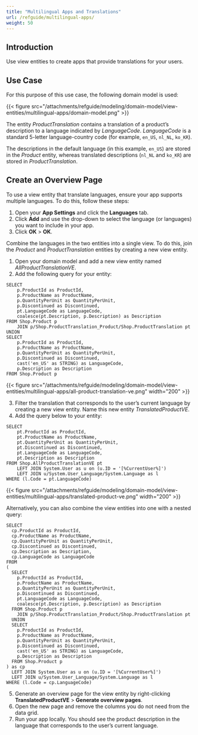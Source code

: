```yaml
---
title: "Multilingual Apps and Translations"
url: /refguide/multilingual-apps/
weight: 50
---
```


## Introduction

Use view entities to create apps that provide translations for your users.

## Use Case

For this purpose of this use case, the following domain model is used:

{{< figure src="/attachments/refguide/modeling/domain-model/view-entities/multilingual-apps/domain-model.png" >}}

The entity *ProductTranslation* contains a translation of a product’s description to a language indicated by *LanguageCode*. *LanguageCode* is a standard 5-letter language-country code (for example, `en_US`, `nl_NL`, `ko_KR`).

The descriptions in the default language (in this example, `en_US`) are stored in the *Product* entity, whereas translated descriptions (`nl_NL` and `ko_KR`) are stored in *ProductTranslation*. 

## Create an Overview Page

To use a view entity that translate languages, ensure your app supports multiple languages. To do this, follow these steps:

1. Open your **App Settings** and click the **Languages** tab.
2. Click **Add** and use the drop-down to select the language (or languages) you want to include in your app.
3. Click **OK** > **OK**.

Combine the languages in the two entities into a single view. To do this, join the *Product* and *ProductTranslation* entities by creating a new view entity.

1. Open your domain model and add a new view entity named *AllProductTranslationVE*.
2. Add the following query for your entity:

```
SELECT
    p.ProductId as ProductId,
    p.ProductName as ProductName,
    p.QuantityPerUnit as QuantityPerUnit,
    p.Discontinued as Discontinued,
    pt.LanguageCode as LanguageCode,
    coalesce(pt.Description, p.Description) as Description
FROM Shop.Product p
    JOIN p/Shop.ProductTranslation_Product/Shop.ProductTranslation pt
UNION
SELECT
    p.ProductId as ProductId,
    p.ProductName as ProductName,
    p.QuantityPerUnit as QuantityPerUnit,
    p.Discontinued as Discontinued,
    cast('en_US' as STRING) as LanguageCode,
    p.Description as Description
FROM Shop.Product p
```
{{< figure src="/attachments/refguide/modeling/domain-model/view-entities/multilingual-apps/all-product-translation-ve.png" width="200" >}}

3. Filter the translation that corresponds to the user’s current language by creating a new view entity. Name this new entity *TranslatedProductVE*.
4. Add the query below to your entity:

```
SELECT
    pt.ProductId as ProductId,
    pt.ProductName as ProductName,
    pt.QuantityPerUnit as QuantityPerUnit,
    pt.Discontinued as Discontinued,
    pt.LanguageCode as LanguageCode,
    pt.Description as Description
FROM Shop.AllProductTranslationVE pt
    LEFT JOIN System.User as u on (u.ID = '[%CurrentUser%]')
    LEFT JOIN u/System.User_Language/System.Language as l
WHERE (l.Code = pt.LanguageCode)
```

{{< figure src="/attachments/refguide/modeling/domain-model/view-entities/multilingual-apps/translated-product-ve.png" width="200" >}}

Alternatively, you can also combine the view entities into one with a nested query:

```
SELECT
  cp.ProductId as ProductId,
  cp.ProductName as ProductName,
  cp.QuantityPerUnit as QuantityPerUnit,
  cp.Discontinued as Discontinued,
  cp.Description as Description,
  cp.LanguageCode as LanguageCode
FROM
(
  SELECT
    p.ProductId as ProductId,
    p.ProductName as ProductName,
    p.QuantityPerUnit as QuantityPerUnit,
    p.Discontinued as Discontinued,
    pt.LanguageCode as LanguageCode,
    coalesce(pt.Description, p.Description) as Description
  FROM Shop.Product p
    JOIN p/Shop.ProductTranslation_Product/Shop.ProductTranslation pt
  UNION
  SELECT
    p.ProductId as ProductId,
    p.ProductName as ProductName,
    p.QuantityPerUnit as QuantityPerUnit,
    p.Discontinued as Discontinued,
    cast('en_US' as STRING) as LanguageCode,
    p.Description as Description
  FROM Shop.Product p
) as cp
  LEFT JOIN System.User as u on (u.ID = '[%CurrentUser%]')
  LEFT JOIN u/System.User_Language/System.Language as l
WHERE (l.Code = cp.LanguageCode)
```

5. Generate an overview page for the view entity by right-clicking **TranslatedProductVE** > **Generate overview pages**. 
6. Open the new page and remove the columns you do not need from the data grid.
7. Run your app locally. You should see the product description in the language that corresponds to the user’s current language. 
